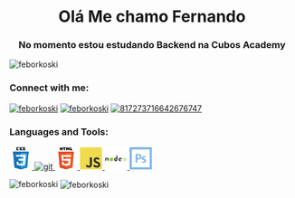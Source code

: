 <h1 align="center">Olá Me chamo Fernando</h1>
<h3 align="center">No momento estou estudando Backend na Cubos Academy</h3>

<p align="left"> <img src="https://komarev.com/ghpvc/?username=feborkoski&label=Profile%20views&color=404040&style=flat-square" alt="feborkoski" /> </p>

<h3 align="left">Connect with me:</h3>
<p align="left">
<a href="https://linkedin.com/in/feborkoski" target="blank"><img align="center" src="https://raw.githubusercontent.com/rahuldkjain/github-profile-readme-generator/master/src/images/icons/Social/linked-in-alt.svg" alt="feborkoski" height="30" width="40" /></a>
<a href="https://instagram.com/feborkoski" target="blank"><img align="center" src="https://raw.githubusercontent.com/rahuldkjain/github-profile-readme-generator/master/src/images/icons/Social/instagram.svg" alt="feborkoski" height="30" width="40" /></a>
<a href="https://discord.gg/817273716642676747" target="blank"><img align="center" src="https://raw.githubusercontent.com/rahuldkjain/github-profile-readme-generator/master/src/images/icons/Social/discord.svg" alt="817273716642676747" height="30" width="40" /></a>
</p>

<h3 align="left">Languages and Tools:</h3>
<p align="left"> <a href="https://www.w3schools.com/css/" target="_blank" rel="noreferrer"> <img src="https://raw.githubusercontent.com/devicons/devicon/master/icons/css3/css3-original-wordmark.svg" alt="css3" width="40" height="40"/> </a> <a href="https://git-scm.com/" target="_blank" rel="noreferrer"> <img src="https://www.vectorlogo.zone/logos/git-scm/git-scm-icon.svg" alt="git" width="40" height="40"/> </a> <a href="https://www.w3.org/html/" target="_blank" rel="noreferrer"> <img src="https://raw.githubusercontent.com/devicons/devicon/master/icons/html5/html5-original-wordmark.svg" alt="html5" width="40" height="40"/> </a> <a href="https://developer.mozilla.org/en-US/docs/Web/JavaScript" target="_blank" rel="noreferrer"> <img src="https://raw.githubusercontent.com/devicons/devicon/master/icons/javascript/javascript-original.svg" alt="javascript" width="40" height="40"/> </a> <a href="https://nodejs.org" target="_blank" rel="noreferrer"> <img src="https://raw.githubusercontent.com/devicons/devicon/master/icons/nodejs/nodejs-original-wordmark.svg" alt="nodejs" width="40" height="40"/> </a> <a href="https://www.photoshop.com/en" target="_blank" rel="noreferrer"> <img src="https://raw.githubusercontent.com/devicons/devicon/master/icons/photoshop/photoshop-line.svg" alt="photoshop" width="40" height="40"/> </a> </p>

<p><img align="left" src="https://github-readme-stats.vercel.app/api/top-langs?username=feborkoski&show_icons=true&theme=onedark&locale=en&layout=compact" alt="feborkoski" /></p>

<p>&nbsp;<img align="center" src="https://github-readme-stats.vercel.app/api?username=feborkoski&show_icons=true&theme=onedark&locale=en" alt="feborkoski" /></p>
